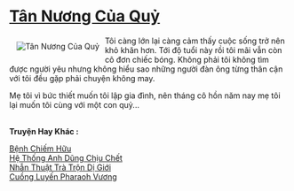 <a href="https://utruyen.com/tan-nuong-cua-quy/22484/" title="Tân Nương Của Quỷ"><h1>Tân Nương Của Quỷ</h1></a><div style="display:table"><img align="right" style="float: left; padding: 10px;" src="https://utruyen.com/images/story/200x260/tan-nuong-cua-quy.jpg" alt="Tân Nương Của Quỷ">Tôi càng lớn lại càng cảm thấy cuộc sống trở nên khỏ khăn hơn. Tới độ tuổi này rồi tôi mãi vẫn còn cô đơn chiếc bóng. Không phải tôi không tìm được người yêu nhưng không hiểu sao những người đàn ông từng thân cận với tôi đều gặp phải chuyện không may.<p></p>Mẹ tôi vì bức thiết muốn tôi lập gia đình, nên tháng cô hồn năm nay mẹ tôi lại muốn tôi cùng với một con quỷ...</div><p><br><b>Truyện Hay Khác :</b></p><a href="https://utruyen.com/benh-chiem-huu/22151/" alt="Bệnh Chiếm Hữu">Bệnh Chiếm Hữu</a><br/><a href="https://github.com/quanluxury/ngontinh_sac/tree/master/truyenhay/16361/" alt="Hệ Thống Anh Dũng Chịu Chết">Hệ Thống Anh Dũng Chịu Chết</a><br/><a href="https://github.com/quanluxury/truyenhot/tree/master/truyenhay/12314/" alt="Nhẫn Thuật Trà Trộn Dị Giới">Nhẫn Thuật Trà Trộn Dị Giới</a><br/><a href="https://github.com/quanluxury/ngontinh_sac/tree/master/truyenhay/18990/" alt="Cuồng Luyến Pharaoh Vương">Cuồng Luyến Pharaoh Vương</a><br/>